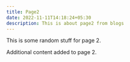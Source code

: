 ```yaml
---
title: Page2
date: 2022-11-11T14:18:24+05:30
description: This is about page2 from blogs
---
```

This is some random stuff for page 2.

Additional content added to page 2.